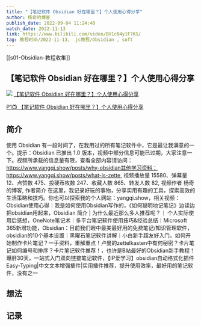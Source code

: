 ```yaml
---
title: "【笔记软件 Obsidian 好在哪里？】个人使用心得分享"
author: 杨奇的博客
publish_date: 2022-09-04 11:24:40
watch_date: 2022-11-13
link: https://www.bilibili.com/video/BV1cN4y1F7KS/
tag: 教程时间/2022-11-13,  jc教程/Obsidian , soft
---
```

[[s01-Obsidian-教程收集]]
## 【笔记软件 Obsidian 好在哪里？】个人使用心得分享
![](http://i1.hdslb.com/bfs/archive/4fa392be02453a18697d216aa61e753edb483f99.jpg)
[【笔记软件 Obsidian 好在哪里？】个人使用心得分享](https://www.bilibili.com/video/BV1cN4y1F7KS/)

[P1📺 【笔记软件 Obsidian 好在哪里？】个人使用心得分享](https://www.bilibili.com/video/BV1cN4y1F7KS/?p=1)



## 简介
使用 Obsidian 有一段时间了，在我用过的所有笔记软件中，它是最让我满意的一个。提示：Obsidian 已推出 1.0 版本，视频中部分信息可能已过期，大家注意一下。视频所承载的信息量有限，查看全部内容请访问：https://www.yangqi.show/posts/why-obsidian其他学习资料：https://www.yangqi.show/posts/what-is-zette, 视频播放量 15580、弹幕量 12、点赞数 475、投硬币枚数 247、收藏人数 865、转发人数 82, 视频作者 杨奇的博客, 作者简介 在这里，我记录好玩的事物，分享实用有趣的工具，探索高效的生活策略和技巧。你也可以探索我的个人网站：yangqi.show，相关视频：Obsidian使用心得｜我是如何使用Obsidian写作的，《如何聪明地记笔记》边读边把obsidian用起来，Obsidian 简介 | 为什么最近那么多人推荐呢？｜ 个人实际使用后感想，OneNote笔记术｜多平台笔记软件使用技巧&经验总结｜Microsoft 365新增功能，Obsidian：目前我们眼中最美最好用的免费笔记/知识管理软件，obsidian的10个基本设置｜黑曜石笔记软件讲解｜小白新手超友好入门，如何开始制作卡片笔记？一手资料，重解重点！卢曼的zettelkasten中有何秘密？卡片笔记如何编号和排序？卡片笔记软件推荐！，也许是B站最好的Obsidian新手教程！爆肝30天，一站式入门双向链接笔记软件，【IP爱学习】obsidian自动格式化插件Easy-Typing|中文文本增强插件|实用插件推荐，提升使用效率，最好用的笔记软件，没有之一
## 想法
## 记录
